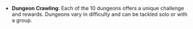 - **Dungeon Crawling**: Each of the 10 dungeons offers a unique challenge and rewards. Dungeons vary in difficulty and can be tackled solo or with a group.